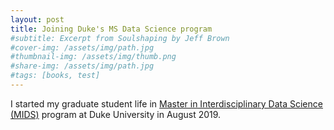 ```yaml
---
layout: post
title: Joining Duke's MS Data Science program
#subtitle: Excerpt from Soulshaping by Jeff Brown
#cover-img: /assets/img/path.jpg
#thumbnail-img: /assets/img/thumb.png
#share-img: /assets/img/path.jpg
#tags: [books, test]
---
```


I started my graduate student life in [Master in Interdisciplinary Data Science (MIDS)](https://datascience.duke.edu) program at Duke University in August 2019.
